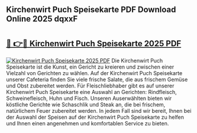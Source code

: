 ## Kirchenwirt Puch Speisekarte PDF Download Online 2025 dqxxF

# <h2><a href="http://gc8m6l.nevu.top/?p=Kirchenwirt+Puch+Speisekarte">🔗 👉🔴 Kirchenwirt Puch Speisekarte 2025 PDF</a></h2>

[![Kirchenwirt Puch Speisekarte 2025 PDF](https://i.imgur.com/dBaPXMq.png)](http://gc8m6l.nevu.top/?p=Kirchenwirt+Puch+Speisekarte)
Die Kirchenwirt Puch Speisekarte ist die Kunst, ein Gericht zu kreieren und zwischen einer Vielzahl von Gerichten zu wählen. Auf der Kirchenwirt Puch Speisekarte unserer Cafeteria finden Sie viele frische Salate, die aus frischem Gemüse und Obst zubereitet werden. Für Fleischliebhaber gibt es auf unserer Kirchenwirt Puch Speisekarte eine Auswahl an Gerichten: Rindfleisch, Schweinefleisch, Huhn und Fisch. Unseren Auserwählten bieten wir köstliche Gerichte wie Schaschlik und Steak an, die bei frischem, natürlichem Feuer zubereitet werden. In jedem Fall sind wir bereit, Ihnen bei der Auswahl der Speisen auf der Kirchenwirt Puch Speisekarte zu helfen und Ihnen einen angenehmen und komfortablen Service zu bieten.
